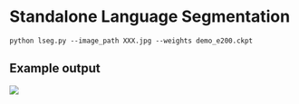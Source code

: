 # Standalone Language Segmentation


```
python lseg.py --image_path XXX.jpg --weights demo_e200.ckpt
```

## Example output

![](https://github.com/chrischoy/StandaloneLSeg/blob/master/figs/Figure_1.png?raw=true)
